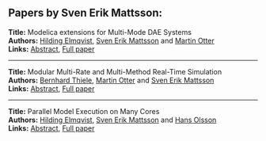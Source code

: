 <h2>Papers by Sven Erik Mattsson:</h2>
<p>
<b>Title:</b> Modelica extensions for Multi-Mode DAE Systems<br />
<b>Authors:</b> <a href="../authors/author_85.html">Hilding Elmqvist</a>, <a href="../authors/author_204.html">Sven Erik Mattsson</a> and <a href="../authors/author_234.html">Martin Otter</a><br />
<b>Links:</b> <a href="../abstracts/abstract_20.pdf">Abstract</a>, <a href="../submissions/ECP14096183_ElmqvistMattssonOtter.pdf">Full paper</a>
</p>
<hr />
<p>
<b>Title:</b> Modular Multi-Rate and Multi-Method Real-Time Simulation<br />
<b>Authors:</b> <a href="../authors/author_305.html">Bernhard Thiele</a>, <a href="../authors/author_234.html">Martin Otter</a> and <a href="../authors/author_204.html">Sven Erik Mattsson</a><br />
<b>Links:</b> <a href="../abstracts/abstract_41.pdf">Abstract</a>, <a href="../submissions/ECP14096381_ThieleOtterMattsson.pdf">Full paper</a>
</p>
<hr />
<p>
<b>Title:</b> Parallel Model Execution on Many Cores<br />
<b>Authors:</b> <a href="../authors/author_85.html">Hilding Elmqvist</a>, <a href="../authors/author_204.html">Sven Erik Mattsson</a> and <a href="../authors/author_230.html">Hans Olsson</a><br />
<b>Links:</b> <a href="../abstracts/abstract_39.pdf">Abstract</a>, <a href="../submissions/ECP14096363_ElmqvistMattssonOlsson.pdf">Full paper</a>
</p>